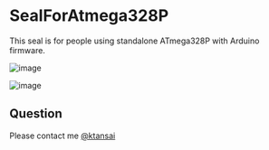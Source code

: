 SealForAtmega328P
=================

This seal is for people using standalone ATmega328P with Arduino firmware.

![image](http://ktansai.wkeya.com/SealForATmega328P/seal.png)

![image](http://ktansai.wkeya.com/SealForATmega328P/image.jpg)

## Question
Please contact me [@ktansai](https://twitter.com/ktansai)